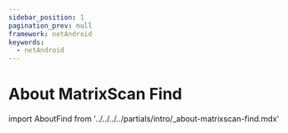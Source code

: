 ```yaml
---
sidebar_position: 1
pagination_prev: null
framework: netAndroid
keywords:
  - netAndroid
---
```


# About MatrixScan Find

import AboutFind from '../../../../partials/intro/_about-matrixscan-find.mdx'

<AboutFind />
